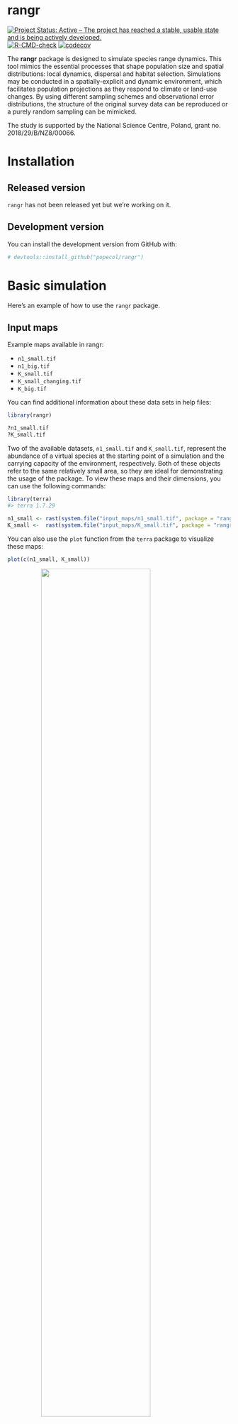 
<!-- README.md is generated from README.Rmd. Please edit that file -->

# rangr

<!-- badges: start -->

[![Project Status: Active – The project has reached a stable, usable
state and is being actively
developed.](https://www.repostatus.org/badges/latest/active.svg)](https://www.repostatus.org/#active)
[![R-CMD-check](https://github.com/popecol/rangr/actions/workflows/R-CMD-check.yaml/badge.svg)](https://github.com/popecol/rangr/actions/workflows/R-CMD-check.yaml)
[![codecov](https://codecov.io/gh/popecol/rangr/branch/main/graph/badge.svg?token=ZDNBMHBYXW)](https://codecov.io/gh/popecol/rangr)
<!-- badges: end -->

The **rangr** package is designed to simulate species range dynamics.
This tool mimics the essential processes that shape population size and
spatial distributions: local dynamics, dispersal and habitat selection.
Simulations may be conducted in a spatially-explicit and dynamic
environment, which facilitates population projections as they respond to
climate or land-use changes. By using different sampling schemes and
observational error distributions, the structure of the original survey
data can be reproduced or a purely random sampling can be mimicked.

The study is supported by the National Science Centre, Poland, grant no.
2018/29/B/NZ8/00066.

# Installation

## Released version

`rangr` has not been released yet but we’re working on it.

## Development version

You can install the development version from GitHub with:

``` r
# devtools::install_github("popecol/rangr")
```

# Basic simulation

Here’s an example of how to use the `rangr` package.

## Input maps

Example maps available in rangr:

- `n1_small.tif`
- `n1_big.tif`
- `K_small.tif`
- `K_small_changing.tif`
- `K_big.tif`

You can find additional information about these data sets in help files:

``` r
library(rangr)

?n1_small.tif
?K_small.tif
```

Two of the available datasets, `n1_small.tif` and `K_small.tif`,
represent the abundance of a virtual species at the starting point of a
simulation and the carrying capacity of the environment, respectively.
Both of these objects refer to the same relatively small area, so they
are ideal for demonstrating the usage of the package. To view these maps
and their dimensions, you can use the following commands:

``` r
library(terra)
#> terra 1.7.29

n1_small <- rast(system.file("input_maps/n1_small.tif", package = "rangr"))
K_small <-  rast(system.file("input_maps/K_small.tif", package = "rangr"))
```

You can also use the `plot` function from the `terra` package to
visualize these maps:

``` r
plot(c(n1_small, K_small))
```

<img src="man/figures/README-vis_input_maps-1.png" width="70%" style="display: block; margin: auto;" />

## Initialise

To create a `sim_data` object that contains the necessary information to
perform a simulation, use the `initialise()` function. For example:

``` r
sim_data_01 <- initialise(
  n1_map = n1_small,
  K_map = K_small,
  r = log(2),
  rate = 1 / 1e3
)
```

Here, we set the intrinsic population growth rate to `log(2)` and the
rate parameter that is related to the kernel function describing
dispersal to `1/1e3`.

To see the summary of the `sim_data` object:

``` r
summary(sim_data_01)
#> Summary of sim_data object
#> 
#> n1 map summary: 
#>    Min. 1st Qu.  Median    Mean 3rd Qu.    Max.    NA's 
#>  0.0000  0.0000  0.0000  0.1449  0.0000 10.0000      12 
#> 
#> Carrying capacity map summary: 
#>    Min. 1st Qu.  Median    Mean 3rd Qu.    Max.    NA's 
#>    0.00    0.00   56.00   44.84   72.00  100.00      12 
#>                               
#> growth                gompertz
#> r            0.693147180559945
#> A                            -
#> kernel_fun                rexp
#> dens_dep                   K2N
#> border               absorbing
#> max_dist                  2000
#> changing_env             FALSE
#> dlist                     TRUE
```

## Simulation

To perform a simulation, use the `sim()` function, which takes a
`sim_data` object and the specified number of time steps as input
parameters. For example:

``` r
sim_result_01 <- sim(obj = sim_data_01, time = 100)
```

To see the summary of the `sim_result_01` object:

``` r
summary(sim_result_01)
```

<img src="man/figures/README-summary_sim_res-1.png" width="70%" style="display: block; margin: auto;" />

    #> Summary of sim_results object
    #> 
    #> Simulation summary: 
    #>                     
    #> simulated time   100
    #> extinction     FALSE
    #> 
    #> Abundances summary: 
    #>    Min. 1st Qu.  Median    Mean 3rd Qu.    Max.    NA's 
    #>    0.00    0.00   12.00   10.45   19.00   54.00    1200

Note that this is a simple example and there are many more parameters
that can be set for `initialise()` and `sim()`. See the documentation
for the `rangr` package for more information.

## Visualisation

You can use `rangr` to visualise chosen time steps from the simulation.
The `plot()` function is used to generate the visualisation. Here’s an
example:

``` r
# generate visualisation
plot(sim_result_01,
  time_points = c(1, 10, 25, 50),
  template = sim_data_01$K_map
)
```

<img src="man/figures/README-vis_sim_res_01-1.png" width="70%" style="display: block; margin: auto;" />

    #> class       : SpatRaster 
    #> dimensions  : 15, 10, 4  (nrow, ncol, nlyr)
    #> resolution  : 1000, 1000  (x, y)
    #> extent      : 270000, 280000, 610000, 625000  (xmin, xmax, ymin, ymax)
    #> coord. ref. : ETRS89 / Poland CS92 
    #> source(s)   : memory
    #> names       : t_1, t_10, t_25, t_50 
    #> min values  :   0,    0,    0,    0 
    #> max values  :  10,   19,   27,   36

You can adjust the `breaks` parameter to get more breaks on the
colorscale:

``` r
# generate visualisation with more breaks
plot(sim_result_01,
  time_points = c(1, 10, 25, 50),
  breaks = seq(0, max(sim_result_01$N_map + 5, na.rm = TRUE), by = 5),
  template = sim_data_01$K_map
)
```

<img src="man/figures/README-vis_sim_res_02-1.png" width="70%" style="display: block; margin: auto;" />

    #> class       : SpatRaster 
    #> dimensions  : 15, 10, 4  (nrow, ncol, nlyr)
    #> resolution  : 1000, 1000  (x, y)
    #> extent      : 270000, 280000, 610000, 625000  (xmin, xmax, ymin, ymax)
    #> coord. ref. : ETRS89 / Poland CS92 
    #> source(s)   : memory
    #> names       : t_1, t_10, t_25, t_50 
    #> min values  :   0,    0,    0,    0 
    #> max values  :  10,   19,   27,   36

If you prefer working on raster you can also transform any `sim_result`
object into `SpatRaster` using `to_rast()` function:

``` r
# raster construction
my_rast <- to_rast(
  sim_result_01,
  time_points = 1:sim_result_01$simulated_time,
  template = sim_data_01$K_map
)

# print raster
print(my_rast)
#> class       : SpatRaster 
#> dimensions  : 15, 10, 100  (nrow, ncol, nlyr)
#> resolution  : 1000, 1000  (x, y)
#> extent      : 270000, 280000, 610000, 625000  (xmin, xmax, ymin, ymax)
#> coord. ref. : ETRS89 / Poland CS92 
#> source(s)   : memory
#> names       : t_1, t_2, t_3, t_4, t_5, t_6, ... 
#> min values  :   0,   0,   0,   0,   0,   0, ... 
#> max values  :  10,  11,  14,  16,  20,  13, ...
```

And then visualise it using `plot()` function:

``` r
# plot selected time points
plot(my_rast, c(1, 10, 25, 50))
```

<img src="man/figures/README-vis_sim_res_04-1.png" width="70%" style="display: block; margin: auto;" />

# Vignettes

- [Workflow
  examples](https://popecol.github.io/rangr/articles/rangr.html)

# Citation

To cite `rangr` use `citation()` function:

``` r
library(rangr)
citation("rangr")
```

The study is supported by the National Science Centre, Poland, grant no.
2018/29/B/NZ8/00066.
